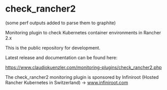 # check_rancher2

(some perf outputs added to parse them to graphite)

Monitoring plugin to check Kubernetes container environments in Rancher 2.x

This is the public repository for development. 

Latest release and documentation can be found here: 

https://www.claudiokuenzler.com/monitoring-plugins/check_rancher2.php

The check_rancher2 monitoring plugin is sponsored by Infiniroot (Hosted Rancher Kubernetes in Switzerland) -> www.infiniroot.com
